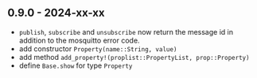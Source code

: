 ## 0.9.0 - 2024-xx-xx

* `publish`, `subscribe` and `unsubscribe` now return the message id in addition to the mosquitto error code.
* add constructor `Property(name::String, value)`
* add method `add_property!(proplist::PropertyList, prop::Property)`
* define `Base.show` for type `Property`